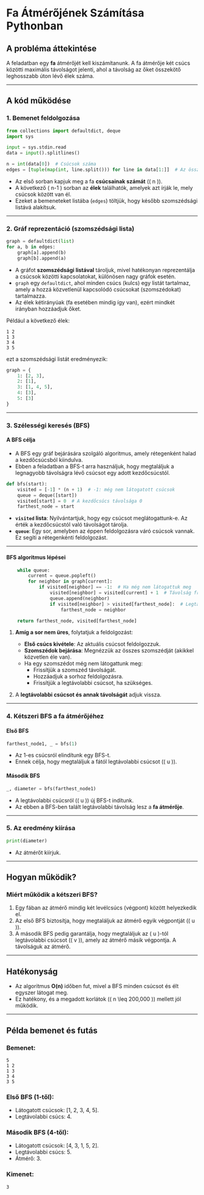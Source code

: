 # Fa Átmérőjének Számítása Pythonban

## **A probléma áttekintése**
A feladatban egy **fa** átmérőjét kell kiszámítanunk. A fa átmérője két csúcs közötti maximális távolságot jelenti, ahol a távolság az őket összekötő leghosszabb úton lévő élek száma.

---

## **A kód működése**

### **1. Bemenet feldolgozása**

```python
from collections import defaultdict, deque
import sys

input = sys.stdin.read
data = input().splitlines()

n = int(data[0])  # Csúcsok száma
edges = [tuple(map(int, line.split())) for line in data[1:]]  # Az összes élt beolvassuk
```

- Az első sorban kapjuk meg a fa **csúcsainak számát** (\( n \)).
- A következő \( n-1 \) sorban az **élek** találhatók, amelyek azt írják le, mely csúcsok között van él.
- Ezeket a bemeneteket listába (`edges`) töltjük, hogy később szomszédsági listává alakítsuk.

---

### **2. Gráf reprezentáció (szomszédsági lista)**

```python
graph = defaultdict(list)
for a, b in edges:
    graph[a].append(b)
    graph[b].append(a)
```

- A gráfot **szomszédsági listával** tároljuk, mivel hatékonyan reprezentálja a csúcsok közötti kapcsolatokat, különösen nagy gráfok esetén.
- `graph` egy `defaultdict`, ahol minden csúcs (kulcs) egy listát tartalmaz, amely a hozzá közvetlenül kapcsolódó csúcsokat (szomszédokat) tartalmazza.
- Az élek kétirányúak (fa esetében mindig így van), ezért mindkét irányban hozzáadjuk őket.

Például a következő élek:
```
1 2
1 3
3 4
3 5
```
ezt a szomszédsági listát eredményezik:
```python
graph = {
    1: [2, 3],
    2: [1],
    3: [1, 4, 5],
    4: [3],
    5: [3]
}
```

---

### **3. Szélességi keresés (BFS)**

#### A BFS célja
- A BFS egy gráf bejárására szolgáló algoritmus, amely rétegenként halad a kezdőcsúcsból kiindulva.
- Ebben a feladatban a BFS-t arra használjuk, hogy megtaláljuk a legnagyobb távolságra lévő csúcsot egy adott kezdőcsúcstól.

```python
def bfs(start):
    visited = [-1] * (n + 1)  # -1: még nem látogatott csúcsok
    queue = deque([start])
    visited[start] = 0  # A kezdőcsúcs távolsága 0
    farthest_node = start
```

- **`visited` lista**: Nyilvántartjuk, hogy egy csúcsot meglátogattunk-e. Az érték a kezdőcsúcstól való távolságot tárolja.
- **`queue`**: Egy sor, amelyben az éppen feldolgozásra váró csúcsok vannak. Ez segíti a rétegenkénti feldolgozást.

---

#### BFS algoritmus lépései
```python
    while queue:
        current = queue.popleft()
        for neighbor in graph[current]:
            if visited[neighbor] == -1:  # Ha még nem látogattuk meg
                visited[neighbor] = visited[current] + 1  # Távolság frissítése
                queue.append(neighbor)
                if visited[neighbor] > visited[farthest_node]:  # Legtávolabbi csúcs frissítése
                    farthest_node = neighbor

    return farthest_node, visited[farthest_node]
```

1. **Amíg a sor nem üres**, folytatjuk a feldolgozást:
    - **Első csúcs kivétele**: Az aktuális csúcsot feldolgozzuk.
    - **Szomszédok bejárása**: Megnézzük az összes szomszédját (akikkel közvetlen éle van).
    - Ha egy szomszédot még nem látogattunk meg:
        - Frissítjük a szomszéd távolságát.
        - Hozzáadjuk a sorhoz feldolgozásra.
        - Frissítjük a legtávolabbi csúcsot, ha szükséges.

2. A **legtávolabbi csúcsot és annak távolságát** adjuk vissza.

---

### **4. Kétszeri BFS a fa átmérőjéhez**

#### Első BFS
```python
farthest_node1, _ = bfs(1)
```
- Az 1-es csúcsról elindítunk egy BFS-t.
- Ennek célja, hogy megtaláljuk a fától legtávolabbi csúcsot (\( u \)).

#### Második BFS
```python
_, diameter = bfs(farthest_node1)
```
- A legtávolabbi csúcsról (\( u \)) új BFS-t indítunk.
- Az ebben a BFS-ben talált legtávolabbi távolság lesz a **fa átmérője**.

---

### **5. Az eredmény kiírása**

```python
print(diameter)
```
- Az átmérőt kiírjuk.

---

## **Hogyan működik?**

### **Miért működik a kétszeri BFS?**
1. Egy fában az átmérő mindig két levélcsúcs (végpont) között helyezkedik el.
2. Az első BFS biztosítja, hogy megtaláljuk az átmérő egyik végpontját (\( u \)).
3. A második BFS pedig garantálja, hogy megtaláljuk az \( u \)-tól legtávolabbi csúcsot (\( v \)), amely az átmérő másik végpontja. A távolságuk az átmérő.

---

## **Hatékonyság**
- Az algoritmus **O(n)** időben fut, mivel a BFS minden csúcsot és élt egyszer látogat meg.
- Ez hatékony, és a megadott korlátok (\( n \leq 200,000 \)) mellett jól működik.

---

## **Példa bemenet és futás**

### Bemenet:
```
5
1 2
1 3
3 4
3 5
```

### Első BFS (1-től):
- Látogatott csúcsok: [1, 2, 3, 4, 5].
- Legtávolabbi csúcs: 4.

### Második BFS (4-től):
- Látogatott csúcsok: [4, 3, 1, 5, 2].
- Legtávolabbi csúcs: 5.
- Átmérő: 3.

### Kimenet:
```
3
```
